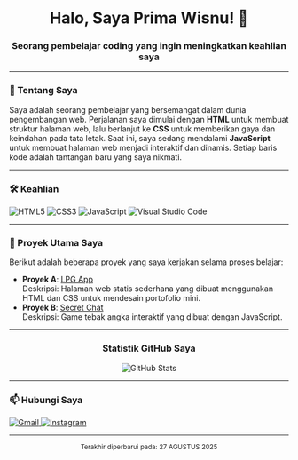 <h1 align="center">Halo, Saya Prima Wisnu! 👋</h1>
<h3 align="center">Seorang pembelajar coding yang ingin meningkatkan keahlian saya</h3>

---

### 🚀 Tentang Saya

Saya adalah seorang pembelajar yang bersemangat dalam dunia pengembangan web. Perjalanan saya dimulai dengan **HTML** untuk membuat struktur halaman web, lalu berlanjut ke **CSS** untuk memberikan gaya dan keindahan pada tata letak. Saat ini, saya sedang mendalami **JavaScript** untuk membuat halaman web menjadi interaktif dan dinamis. Setiap baris kode adalah tantangan baru yang saya nikmati.

---

### 🛠️ Keahlian

<p align="left" border-radius="8px" >
  <img src="https://img.shields.io/badge/HTML5-E34F26?style=for-the-badge&logo=html5&logoColor=white" alt="HTML5" />
  <img src="https://img.shields.io/badge/CSS3-1572B6?style=for-the-badge&logo=css3&logoColor=white" alt="CSS3" />
  <img src="https://img.shields.io/badge/JavaScript-F7DF1E?style=for-the-badge&logo=javascript&logoColor=black" alt="JavaScript" />
  <img src="https://img.shields.io/badge/Visual_Studio_Code-007ACC?style=for-the-badge&logo=visual-studio-code&logoColor=white" alt="Visual Studio Code" />
</p>

---

### 📂 Proyek Utama Saya

Berikut adalah beberapa proyek yang saya kerjakan selama proses belajar:

* **Proyek A**: [LPG App](https://github.com/iamwisnu99/LPGApp) <br>
    Deskripsi: Halaman web statis sederhana yang dibuat menggunakan HTML dan CSS untuk mendesain portofolio mini.
* **Proyek B**: [Secret Chat](https://github.com/iamwisnu99/secret-chat) <br>
    Deskripsi: Game tebak angka interaktif yang dibuat dengan JavaScript.

---

<div align="center">
  <h3>Statistik GitHub Saya</h3>
  <img src="https://github-readme-stats.vercel.app/api?username=iamwisnu99&show_icons=true&theme=light" alt="GitHub Stats" />
</div>

---

### 📫 Hubungi Saya

<p align="left" border-radius="8px">
  <a href="mailto:wisnu.bussines99@gmail.com">
    <img src="https://img.shields.io/badge/Gmail-D14836?style=for-the-badge&logo=gmail&logoColor=white" alt="Gmail" />
  </a>
  <a href="https://www.instagram.com/prma_Wsn11/" target="_blank">
    <img src="https://img.shields.io/badge/Instagram-E4405F?style=for-the-badge&logo=instagram&logoColor=white" alt="Instagram" />
  </a>
</p>

---

<p align="center">
  <sub>Terakhir diperbarui pada: 27 AGUSTUS 2025</sub>
</p>
